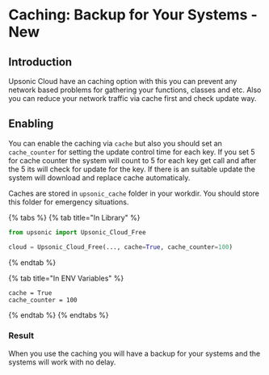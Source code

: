 # Caching: Backup for Your Systems - New

## Introduction

Upsonic Cloud have an caching option with this you can prevent any network based problems for gathering your functions, classes and etc. Also you can reduce your network traffic via cache first and check update way.



## Enabling

You can enable the caching via  `cache` but also you should set an `cache_counter` for setting the update control time for each key. If you set 5 for cache counter the system will count to 5 for each key get call and after the 5 its will check for update for the key. If there is an suitable update the system will download and replace cache automaticaly.



Caches are stored in `upsonic_cache` folder in your workdir. You should store this folder for emergency situations.

{% tabs %}
{% tab title="In Library" %}
```python
from upsonic import Upsonic_Cloud_Free

cloud = Upsonic_Cloud_Free(..., cache=True, cache_counter=100)
```
{% endtab %}

{% tab title="In ENV Variables" %}
```
cache = True
cache_counter = 100
```
{% endtab %}
{% endtabs %}



### Result

When you use the caching you will have a backup for your systems and the systems will work with no delay.
